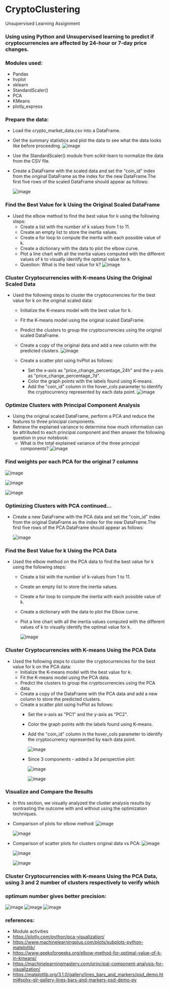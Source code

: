 # CryptoClustering
Unsupervised Learning Assignment

### Using using Python and Unsupervised learning to predict if cryptocurrencies are affected by 24-hour or 7-day price changes.

### Modules used: 
  * Pandas
  * hvplot
  * sklearn
  * StandardScaler()
  * PCA
  * KMeans
  * plotly_express

### Prepare the data:
  * Load the crypto_market_data.csv into a DataFrame.
  * Get the summary statistics and plot the data to see what the data looks like before proceeding.
    ![image](https://github.com/BijoyetaK/CryptoClustering/assets/126313924/3a47c26f-7df5-4026-a814-b0dccf65430e)

  * Use the StandardScaler() module from scikit-learn to normalize the data from the CSV file.
  * Create a DataFrame with the scaled data and set the "coin_id" index from the original DataFrame as the index for the new
    DataFrame.The first five rows of the scaled DataFrame should appear as follows:

    ![image](https://github.com/BijoyetaK/CryptoClustering/assets/126313924/44c34758-04d3-4ba3-acc3-91c007cd32ae)

### Find the Best Value for k Using the Original Scaled DataFrame
  * Used the elbow method to find the best value for k using the following steps:
    * Create a list with the number of k values from 1 to 11.
    * Create an empty list to store the inertia values.
    * Create a for loop to compute the inertia with each possible value of k.
    * Create a dictionary with the data to plot the elbow curve.
    * Plot a line chart with all the inertia values computed with the different values of k to visually identify the 
      optimal value for k.
    * Question: What is the best value for k?
      ![image](https://github.com/BijoyetaK/CryptoClustering/assets/126313924/756b6972-3e36-4dfb-bdc3-1ad334626694)
      
### Cluster Cryptocurrencies with K-means Using the Original Scaled Data 
  * Used the following steps to cluster the cryptocurrencies for the best value for k on the original scaled data:
    * Initialize the K-means model with the best value for k.
    * Fit the K-means model using the original scaled DataFrame.
    * Predict the clusters to group the cryptocurrencies using the original scaled DataFrame.
    * Create a copy of the original data and add a new column with the predicted clusters.
      ![image](https://github.com/BijoyetaK/CryptoClustering/assets/126313924/e792bbb1-41ca-4202-98af-40b61ca53073)

    * Create a scatter plot using hvPlot as follows:
      * Set the x-axis as "price_change_percentage_24h" and the y-axis as "price_change_percentage_7d".
      * Color the graph points with the labels found using K-means.
      * Add the "coin_id" column in the hover_cols parameter to identify the cryptocurrency represented by each data point.
      ![image](https://github.com/BijoyetaK/CryptoClustering/assets/126313924/dc8efde3-d22e-4ce4-8863-78b3bcb59a59)

### Optimize Clusters with Principal Component Analysis
  * Using the original scaled DataFrame, perform a PCA and reduce the features to three principal components.
  * Retrieve the explained variance to determine how much information can be attributed to each principal component and
    then answer the following question in your notebook:
    * What is the total explained variance of the three principal components?
      ![image](https://github.com/BijoyetaK/CryptoClustering/assets/126313924/455f745f-c3d6-4a0f-9b83-116cf365d739)

### Find weights per each PCA for the original 7 columns  
  
  ![image](https://github.com/BijoyetaK/CryptoClustering/assets/126313924/70862d6c-545f-4bfc-9b92-970e31835d85)

  ![image](https://github.com/BijoyetaK/CryptoClustering/assets/126313924/58068d10-c81b-44a6-97bc-575f48462006)

  ![image](https://github.com/BijoyetaK/CryptoClustering/assets/126313924/c57cc723-80d6-4645-844e-0f89fbfd14f9)

### Optimizing Clusters with PCA continued...
  * Create a new DataFrame with the PCA data and set the "coin_id" index from the original DataFrame as the index for the
    new DataFrame.The first five rows of the PCA DataFrame should appear as follows:

    ![image](https://github.com/BijoyetaK/CryptoClustering/assets/126313924/ee7d3947-ba4e-4e76-b501-b2f0a943d156)

### Find the Best Value for k Using the PCA Data
  * Used the elbow method on the PCA data to find the best value for k using the following steps:
    * Create a list with the number of k-values from 1 to 11.
    * Create an empty list to store the inertia values.
    * Create a for loop to compute the inertia with each possible value of k.
    * Create a dictionary with the data to plot the Elbow curve.
    * Plot a line chart with all the inertia values computed with the different values of k to visually identify the
      optimal value for k.

      ![image](https://github.com/BijoyetaK/CryptoClustering/assets/126313924/76dd49aa-1d1f-4fb7-a9d8-5663c568cc6c)

### Cluster Cryptocurrencies with K-means Using the PCA Data
  * Used the following steps to cluster the cryptocurrencies for the best value for k on the PCA data:
    * Initialize the K-means model with the best value for k.
    * Fit the K-means model using the PCA data.
    * Predict the clusters to group the cryptocurrencies using the PCA data.
    * Create a copy of the DataFrame with the PCA data and add a new column to store the predicted clusters.
    * Create a scatter plot using hvPlot as follows:
      * Set the x-axis as "PC1" and the y-axis as "PC2".
      * Color the graph points with the labels found using K-means.
      * Add the "coin_id" column in the hover_cols parameter to identify the cryptocurrency represented by each data point.

        ![image](https://github.com/BijoyetaK/CryptoClustering/assets/126313924/c6234c9b-b894-49ce-b5ed-6be76760cd82)

      * Since 3 components - added a 3d perspective plot:

        ![image](https://github.com/BijoyetaK/CryptoClustering/assets/126313924/4fbe7c13-dacc-4b55-9720-bd9154806030)

        ![image](https://github.com/BijoyetaK/CryptoClustering/assets/126313924/0703e705-7c4f-47ae-8e07-46f35563affe)
        

### Visualize and Compare the Results
  * In this section, we visually analyzed the cluster analysis results by contrasting the outcome with and without
    using the optimization techniques.
  * Comparison of plots for elbow method:
    ![image](https://github.com/BijoyetaK/CryptoClustering/assets/126313924/c6ed182d-40c2-44f6-a7bc-200c53379963)

    ![image](https://github.com/BijoyetaK/CryptoClustering/assets/126313924/7e86a4a5-a84d-4b2c-b8e5-169317e7a310)

  * Comparison of scatter plots for clusters original data vs PCA:
    ![image](https://github.com/BijoyetaK/CryptoClustering/assets/126313924/2aa5c39d-a7e7-4884-a1a3-41b8660108b6)

    ![image](https://github.com/BijoyetaK/CryptoClustering/assets/126313924/60c985a2-bd77-434f-8b47-53c9ecdbd9ef)


    ![image](https://github.com/BijoyetaK/CryptoClustering/assets/126313924/128d4275-be7a-4fcb-82e1-1e45c94325c4)


### Cluster Cryptocurrencies with K-means Using the PCA Data, using 3 and 2 number of clusters respectively to verify which
### optimum number gives better precision: 

   ![image](https://github.com/BijoyetaK/CryptoClustering/assets/126313924/2aa736f6-30de-444a-a103-a8356e641c40)
   ![image](https://github.com/BijoyetaK/CryptoClustering/assets/126313924/c373498c-9075-458d-8e8c-182388c78b0d)
   ![image](https://github.com/BijoyetaK/CryptoClustering/assets/126313924/67279ed1-b092-4bb7-a3c2-9e0c1acc67b8)

### references: 
  * Module activities
  * https://plotly.com/python/pca-visualization/
  * https://www.machinelearningplus.com/plots/subplots-python-matplotlib/
  * https://www.geeksforgeeks.org/elbow-method-for-optimal-value-of-k-in-kmeans/
  * https://machinelearningmastery.com/principal-component-analysis-for-visualization/
* https://matplotlib.org/3.1.0/gallery/lines_bars_and_markers/psd_demo.html#sphx-glr-gallery-lines-bars-and-markers-psd-demo-py
    

    



  




    

  





  

  










      


    
    
